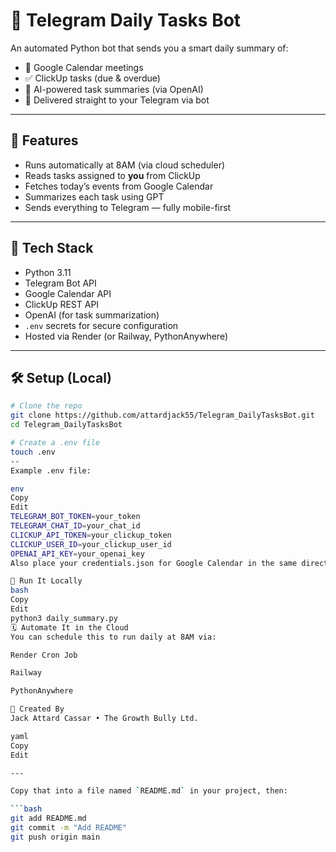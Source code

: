 # 🧠 Telegram Daily Tasks Bot

An automated Python bot that sends you a smart daily summary of:

- 📅 Google Calendar meetings
- ✅ ClickUp tasks (due & overdue)
- 📝 AI-powered task summaries (via OpenAI)
- 📲 Delivered straight to your Telegram via bot

---

## 🚀 Features

- Runs automatically at 8AM (via cloud scheduler)
- Reads tasks assigned to **you** from ClickUp
- Fetches today’s events from Google Calendar
- Summarizes each task using GPT
- Sends everything to Telegram — fully mobile-first

---

## 📁 Tech Stack

- Python 3.11
- Telegram Bot API
- Google Calendar API
- ClickUp REST API
- OpenAI (for task summarization)
- `.env` secrets for secure configuration
- Hosted via Render (or Railway, PythonAnywhere)

---

## 🛠️ Setup (Local)

```bash
# Clone the repo
git clone https://github.com/attardjack55/Telegram_DailyTasksBot.git
cd Telegram_DailyTasksBot

# Create a .env file
touch .env
--
Example .env file:

env
Copy
Edit
TELEGRAM_BOT_TOKEN=your_token
TELEGRAM_CHAT_ID=your_chat_id
CLICKUP_API_TOKEN=your_clickup_token
CLICKUP_USER_ID=your_clickup_user_id
OPENAI_API_KEY=your_openai_key
Also place your credentials.json for Google Calendar in the same directory.

🧪 Run It Locally
bash
Copy
Edit
python3 daily_summary.py
🗓️ Automate It in the Cloud
You can schedule this to run daily at 8AM via:

Render Cron Job

Railway

PythonAnywhere

👤 Created By
Jack Attard Cassar • The Growth Bully Ltd.

yaml
Copy
Edit

---

Copy that into a file named `README.md` in your project, then:

```bash
git add README.md
git commit -m "Add README"
git push origin main
